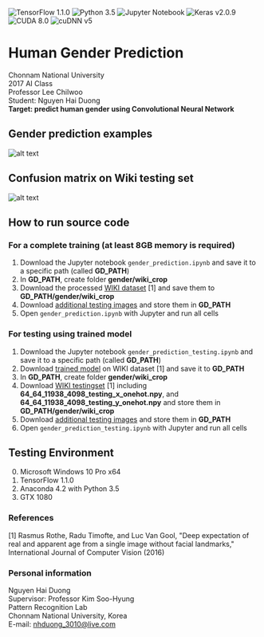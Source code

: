 ![TensorFlow 1.1.0](https://img.shields.io/badge/TensorFlow-1.1.0-green.svg)
![Python 3.5](https://img.shields.io/badge/Python-3.5-red.svg)
![Jupyter Notebook](https://img.shields.io/badge/Jupyter_Notebook-blue.svg)
![Keras v2.0.9](https://img.shields.io/badge/Keras-2.0.9-yellow.svg)
![CUDA 8.0](https://img.shields.io/badge/CUDA_8.0-optional,_GPU_only-orange.svg)
![cuDNN v5](https://img.shields.io/badge/cuDNN_v5-optional,_GPU_only-yellowgreen.svg)

# Human Gender Prediction
Chonnam National University  
2017 AI Class  
Professor Lee Chilwoo  
Student: Nguyen Hai Duong  
**Target: predict human gender using Convolutional Neural Network**

## Gender prediction examples
![alt text](https://raw.githubusercontent.com/nhduong/2017_ai_cource_project/master/imgs/1.PNG)

## Confusion matrix on Wiki testing set
![alt text](https://raw.githubusercontent.com/nhduong/2017_ai_cource_project/master/imgs/confusion_matrix.png)

## How to run source code
### For a complete training (at least 8GB memory is required)
1. Download the Jupyter notebook `gender_prediction.ipynb` and save it to a specific path (called **GD_PATH**)
2. In **GD_PATH**, create folder **gender/wiki_crop**
3. Download the processed [WIKI dataset](https://drive.google.com/open?id=0BxINLo5jshCRYW8xODhNSlkyLTQ) [1] and save them to **GD_PATH/gender/wiki_crop**
4. Download [additional testing images](https://drive.google.com/open?id=0BxINLo5jshCRUHNNVjd1QVA4bmM) and store them in **GD_PATH**
5. Open `gender_prediction.ipynb` with Jupyter and run all cells
### For testing using trained model
1. Download the Jupyter notebook `gender_prediction_testing.ipynb` and save it to a specific path (called **GD_PATH**)
2. Download [trained model](https://drive.google.com/open?id=0BxINLo5jshCRTTcwdjdKRVFTRUU) on WIKI dataset [1] and save it to **GD_PATH**
3. In **GD_PATH**, create folder **gender/wiki_crop**
4. Download [WIKI testingset](https://drive.google.com/open?id=0BxINLo5jshCRYW8xODhNSlkyLTQ) [1] including **64_64_11938_4098_testing_x_onehot.npy**, and **64_64_11938_4098_testing_y_onehot.npy** and store them in **GD_PATH/gender/wiki_crop**
5. Download [additional testing images](https://drive.google.com/open?id=0BxINLo5jshCRUHNNVjd1QVA4bmM) and store them in **GD_PATH**
6. Open `gender_prediction_testing.ipynb` with Jupyter and run all cells
## Testing Environment
0. Microsoft Windows 10 Pro x64
1. TensorFlow 1.1.0
2. Anaconda 4.2 with Python 3.5
3. GTX 1080

### References
[1] Rasmus Rothe, Radu Timofte, and Luc Van Gool, "Deep expectation of real and apparent age from a single image without facial landmarks," International Journal of Computer Vision (2016)

### Personal information
Nguyen Hai Duong  
Supervisor: Professor Kim Soo-Hyung  
Pattern Recognition Lab  
Chonnam National University, Korea  
E-mail: nhduong_3010@live.com
